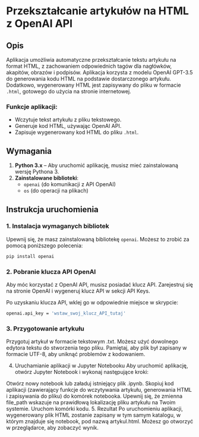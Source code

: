 # Przekształcanie artykułów na HTML z OpenAI API

## Opis

Aplikacja umożliwia automatyczne przekształcanie tekstu artykułu na format HTML, z zachowaniem odpowiednich tagów dla nagłówków, akapitów, obrazów i podpisów. Aplikacja korzysta z modelu OpenAI GPT-3.5 do generowania kodu HTML na podstawie dostarczonego artykułu. Dodatkowo, wygenerowany HTML jest zapisywany do pliku w formacie `.html`, gotowego do użycia na stronie internetowej.

### Funkcje aplikacji:

- Wczytuje tekst artykułu z pliku tekstowego.
- Generuje kod HTML, używając OpenAI API.
- Zapisuje wygenerowany kod HTML do pliku `.html`.

## Wymagania

1. **Python 3.x** – Aby uruchomić aplikację, musisz mieć zainstalowaną wersję Pythona 3.
2. **Zainstalowane biblioteki**:
    - `openai` (do komunikacji z API OpenAI)
    - `os` (do operacji na plikach)

## Instrukcja uruchomienia

### 1. Instalacja wymaganych bibliotek

Upewnij się, że masz zainstalowaną bibliotekę `openai`. Możesz to zrobić za pomocą poniższego polecenia:

```bash
pip install openai
```

### 2. Pobranie klucza API OpenAI
Aby móc korzystać z OpenAI API, musisz posiadać klucz API. Zarejestruj się na stronie OpenAI i wygeneruj klucz API w sekcji API Keys.

Po uzyskaniu klucza API, wklej go w odpowiednie miejsce w skrypcie:

```bash
openai.api_key = 'wstaw_swoj_klucz_API_tutaj'
```

### 3. Przygotowanie artykułu
Przygotuj artykuł w formacie tekstowym .txt. Możesz użyć dowolnego edytora tekstu do stworzenia tego pliku. Pamiętaj, aby plik był zapisany w formacie UTF-8, aby uniknąć problemów z kodowaniem.

4. Uruchamianie aplikacji w Jupyter Notebooku
Aby uruchomić aplikację, otwórz Jupyter Notebook i wykonaj następujące kroki:

Otwórz nowy notebook lub załaduj istniejący plik .ipynb.
Skopiuj kod aplikacji (zawierający funkcje do wczytywania artykułu, generowania HTML i zapisywania do pliku) do komórek notebooka.
Upewnij się, że zmienna file_path wskazuje na prawidłową lokalizację pliku artykułu na Twoim systemie.
Uruchom komórki kodu.
5. Rezultat
Po uruchomieniu aplikacji, wygenerowany plik HTML zostanie zapisany w tym samym katalogu, w którym znajduje się notebook, pod nazwą artykul.html. Możesz go otworzyć w przeglądarce, aby zobaczyć wynik.
